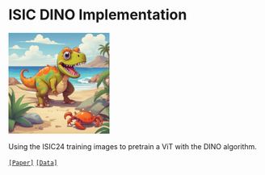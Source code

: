 # ISIC DINO Implementation

<img src="docs/dinocrab.png" width="200" height="200">

Using the ISIC24 training images to pretrain a ViT with the DINO algorithm.

[`[Paper]`](https://arxiv.org/abs/2104.14294) [`[Data]`](https://challenge2024.isic-archive.com) 